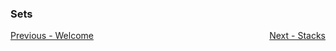 ### Sets

<p style="text-align:left;">
    <a href="0-Welcome.md">Previous - Welcome</a>
    <span style="float:right;">
        <a href="1-Stacks.md">Next - Stacks</a>
    </span>
</p>
